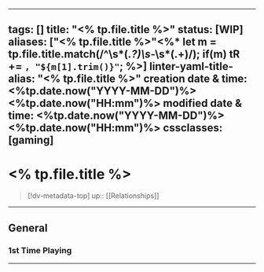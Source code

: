 
---
tags: []
title: "<% tp.file.title %>"
status: [WIP]
aliases: ["<% tp.file.title %>"<%* let m = tp.file.title.match(/^\s*(.*?)\s*-\s*(.+)/); if(m) tR += `, "${m[1].trim()}"`; %>]
linter-yaml-title-alias: "<% tp.file.title %>"
creation date & time: <%tp.date.now("YYYY-MM-DD")%> <%tp.date.now("HH:mm")%>
modified date & time: <%tp.date.now("YYYY-MM-DD")%> <%tp.date.now("HH:mm")%>
cssclasses: [gaming]
---

# <% tp.file.title %>

> [!dv-metadata-top]
> up:: [[Relationships]]

- - -

## General

### 1st Time Playing


- - -